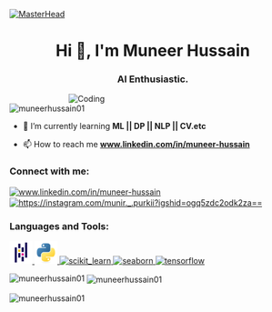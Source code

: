 [![MasterHead](https://camo.githubusercontent.com/d841e65dd3a0c651bb4c51d9055f88730e214eb13526805a0e4b7e5a026648de/68747470733a2f2f6d69726f2e6d656469756d2e636f6d2f6d61782f313430302f312a5450793470665f503151554e565a717a6e676a6c69412e676966)](https://rishavchanda.io)

<h1 align="center">Hi 👋, I'm Muneer Hussain</h1>
<h3 align="center">AI Enthusiastic.</h3>
<img align="right" alt="Coding" width="400" src="https://i.pinimg.com/originals/2a/53/65/2a53651a35816f499270d8275fd5318f.gif">


<p align="left"> <img src="https://komarev.com/ghpvc/?username=muneerhussain01&label=Profile%20views&color=0e75b6&style=flat" alt="muneerhussain01" /> </p>

- 🌱 I’m currently learning **ML || DP || NLP || CV.etc**

- 📫 How to reach me **www.linkedin.com/in/muneer-hussain**

<h3 align="left">Connect with me:</h3>
<p align="left">
<a href="https://linkedin.com/in/www.linkedin.com/in/muneer-hussain" target="blank"><img align="center" src="https://raw.githubusercontent.com/rahuldkjain/github-profile-readme-generator/master/src/images/icons/Social/linked-in-alt.svg" alt="www.linkedin.com/in/muneer-hussain" height="30" width="40" /></a>
<a href="https://instagram.com/https://instagram.com/munir._.purkii?igshid=ogq5zdc2odk2za==" target="blank"><img align="center" src="https://raw.githubusercontent.com/rahuldkjain/github-profile-readme-generator/master/src/images/icons/Social/instagram.svg" alt="https://instagram.com/munir._.purkii?igshid=ogq5zdc2odk2za==" height="30" width="40" /></a>
</p>

<h3 align="left">Languages and Tools:</h3>
<p align="left"> <a href="https://pandas.pydata.org/" target="_blank" rel="noreferrer"> <img src="https://raw.githubusercontent.com/devicons/devicon/2ae2a900d2f041da66e950e4d48052658d850630/icons/pandas/pandas-original.svg" alt="pandas" width="40" height="40"/> </a> <a href="https://www.python.org" target="_blank" rel="noreferrer"> <img src="https://raw.githubusercontent.com/devicons/devicon/master/icons/python/python-original.svg" alt="python" width="40" height="40"/> </a> <a href="https://scikit-learn.org/" target="_blank" rel="noreferrer"> <img src="https://upload.wikimedia.org/wikipedia/commons/0/05/Scikit_learn_logo_small.svg" alt="scikit_learn" width="40" height="40"/> </a> <a href="https://seaborn.pydata.org/" target="_blank" rel="noreferrer"> <img src="https://seaborn.pydata.org/_images/logo-mark-lightbg.svg" alt="seaborn" width="40" height="40"/> </a> <a href="https://www.tensorflow.org" target="_blank" rel="noreferrer"> <img src="https://www.vectorlogo.zone/logos/tensorflow/tensorflow-icon.svg" alt="tensorflow" width="40" height="40"/> </a> </p>

<p><img align="left" src="https://github-readme-stats.vercel.app/api/top-langs?username=muneerhussain01&show_icons=true&locale=en&layout=compact" alt="muneerhussain01" /></p>

<p>&nbsp;<img align="center" src="https://github-readme-stats.vercel.app/api?username=muneerhussain01&show_icons=true&locale=en" alt="muneerhussain01" /></p>

<p><img align="center" src="https://github-readme-streak-stats.herokuapp.com/?user=muneerhussain01&" alt="muneerhussain01" /></p>
